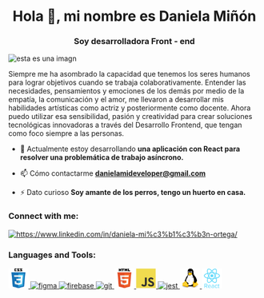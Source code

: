 
<h1 align="center">Hola 👋, mi nombre es Daniela Miñón</h1>
<h3 align="center">Soy desarrolladora Front - end</h3>

![esta es una imagn](https://i.pinimg.com/originals/ed/c8/49/edc8490e3e12bc2da432816af5b03265.jpg)


Siempre me ha asombrado la capacidad que tenemos los seres
humanos para lograr objetivos cuando se trabaja
colaborativamente. Entender las necesidades, pensamientos y
emociones de los demás por medio de la empatía, la
comunicación y el amor, me llevaron a desarrollar mis
habilidades artísticas como actriz y posteriormente como
docente.
Ahora puedo utilizar esa sensibilidad, pasión y creatividad para
crear soluciones tecnológicas innovadoras a través del
Desarrollo Frontend, que tengan como foco siempre a las
personas.

- 🔭 Actualmente estoy desarrollando **una aplicación con React para resolver una problemática de trabajo asíncrono.**

- 📫 Cómo contactarme **danielamideveloper@gmail.com**

- ⚡ Dato curioso **Soy amante de los perros, tengo un huerto en casa.**

<h3 align="left">Connect with me:</h3>
<p align="left">
<a href="https://linkedin.com/in/https://www.linkedin.com/in/daniela-mi%c3%b1%c3%b3n-ortega/" target="blank"><img align="center" src="https://raw.githubusercontent.com/rahuldkjain/github-profile-readme-generator/master/src/images/icons/Social/linked-in-alt.svg" alt="https://www.linkedin.com/in/daniela-mi%c3%b1%c3%b3n-ortega/" height="30" width="40" /></a>
</p>

<h3 align="left">Languages and Tools:</h3>
<p align="left"> <a href="https://www.w3schools.com/css/" target="_blank" rel="noreferrer"> <img src="https://raw.githubusercontent.com/devicons/devicon/master/icons/css3/css3-original-wordmark.svg" alt="css3" width="40" height="40"/> </a> <a href="https://www.figma.com/" target="_blank" rel="noreferrer"> <img src="https://www.vectorlogo.zone/logos/figma/figma-icon.svg" alt="figma" width="40" height="40"/> </a> <a href="https://firebase.google.com/" target="_blank" rel="noreferrer"> <img src="https://www.vectorlogo.zone/logos/firebase/firebase-icon.svg" alt="firebase" width="40" height="40"/> </a> <a href="https://git-scm.com/" target="_blank" rel="noreferrer"> <img src="https://www.vectorlogo.zone/logos/git-scm/git-scm-icon.svg" alt="git" width="40" height="40"/> </a> <a href="https://www.w3.org/html/" target="_blank" rel="noreferrer"> <img src="https://raw.githubusercontent.com/devicons/devicon/master/icons/html5/html5-original-wordmark.svg" alt="html5" width="40" height="40"/> </a> <a href="https://developer.mozilla.org/en-US/docs/Web/JavaScript" target="_blank" rel="noreferrer"> <img src="https://raw.githubusercontent.com/devicons/devicon/master/icons/javascript/javascript-original.svg" alt="javascript" width="40" height="40"/> </a> <a href="https://jestjs.io" target="_blank" rel="noreferrer"> <img src="https://www.vectorlogo.zone/logos/jestjsio/jestjsio-icon.svg" alt="jest" width="40" height="40"/> </a> <a href="https://www.linux.org/" target="_blank" rel="noreferrer"> <img src="https://raw.githubusercontent.com/devicons/devicon/master/icons/linux/linux-original.svg" alt="linux" width="40" height="40"/> </a> <a href="https://reactjs.org/" target="_blank" rel="noreferrer"> <img src="https://raw.githubusercontent.com/devicons/devicon/master/icons/react/react-original-wordmark.svg" alt="react" width="40" height="40"/> </a> </p>

